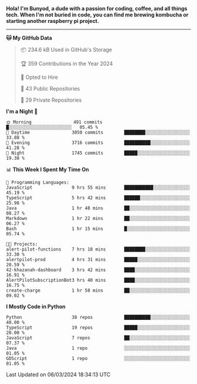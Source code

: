 <p>
<b>Hola! I'm Bunyod, a dude with a passion for coding, coffee, and all things tech. When I'm not buried in code, you can find me brewing kombucha or starting another raspberry pi project.</b>
</p>

---

<!--START_SECTION:waka-->
**🐱 My GitHub Data** 

> 📦 234.6 kB Used in GitHub's Storage 
 > 
> 🏆 359 Contributions in the Year 2024
 > 
> 💼 Opted to Hire
 > 
> 📜 43 Public Repositories 
 > 
> 🔑 29 Private Repositories 
 > 
**I'm a Night 🦉** 

```text
🌞 Morning                491 commits         █░░░░░░░░░░░░░░░░░░░░░░░░   05.45 % 
🌆 Daytime                3050 commits        ████████░░░░░░░░░░░░░░░░░   33.88 % 
🌃 Evening                3716 commits        ██████████░░░░░░░░░░░░░░░   41.28 % 
🌙 Night                  1745 commits        █████░░░░░░░░░░░░░░░░░░░░   19.38 % 
```


📊 **This Week I Spent My Time On** 

```text
💬 Programming Languages: 
JavaScript               9 hrs 55 mins       ███████████░░░░░░░░░░░░░░   45.19 % 
TypeScript               5 hrs 42 mins       ██████░░░░░░░░░░░░░░░░░░░   25.98 % 
Java                     1 hr 48 mins        ██░░░░░░░░░░░░░░░░░░░░░░░   08.27 % 
Markdown                 1 hr 22 mins        ██░░░░░░░░░░░░░░░░░░░░░░░   06.27 % 
Bash                     1 hr 15 mins        █░░░░░░░░░░░░░░░░░░░░░░░░   05.74 % 

🐱‍💻 Projects: 
alert-pilot-functions    7 hrs 18 mins       ████████░░░░░░░░░░░░░░░░░   33.30 % 
alertpilot-prod          4 hrs 31 mins       █████░░░░░░░░░░░░░░░░░░░░   20.59 % 
42-khazanah-dashboard    3 hrs 42 mins       ████░░░░░░░░░░░░░░░░░░░░░   16.91 % 
AlertPilotSubscriptionBot3 hrs 40 mins       ████░░░░░░░░░░░░░░░░░░░░░   16.75 % 
create-charge            1 hr 58 mins        ██░░░░░░░░░░░░░░░░░░░░░░░   09.02 % 
```

**I Mostly Code in Python** 

```text
Python                   38 repos            ██████████░░░░░░░░░░░░░░░   40.00 % 
TypeScript               19 repos            █████░░░░░░░░░░░░░░░░░░░░   20.00 % 
JavaScript               7 repos             ██░░░░░░░░░░░░░░░░░░░░░░░   07.37 % 
Java                     1 repo              ░░░░░░░░░░░░░░░░░░░░░░░░░   01.05 % 
GDScript                 1 repo              ░░░░░░░░░░░░░░░░░░░░░░░░░   01.05 % 
```




 Last Updated on 06/03/2024 18:34:13 UTC
<!--END_SECTION:waka-->
